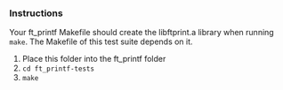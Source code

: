 ### Instructions

Your ft_printf Makefile should create the libftprint.a library when running `make`. The Makefile of this test suite depends on it.

1. Place this folder into the ft_printf folder
2. `cd ft_printf-tests`
3. `make`
